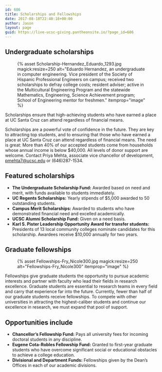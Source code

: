 ```yaml
---
id: 686
title: Scholarships and Fellowships
date: 2017-08-18T22:40:18+00:00
author: Jason
layout: page
guid: https://live-ucsc-giving.pantheonsite.io/?page_id=686
---
```

## Undergraduate scholarships

<figure class="inline-image right">
{% asset Scholarship-Hernandez_Eduardo_1293.jpg magick:resize=250 alt="Eduardo Hernandez, an undergraduate in computer engineering. Vice president of the Society of Hispanic Professional Engineers on campus; received two scholarships to defray college costs; resident adviser; active in the Multicultural Engineering Program and the statewide Mathematics, Engineering, Science Achievement program; School of Engineering mentor for freshmen." itemprop="image" %}</figure>
Scholarships ensure that high-achieving students who have earned a place at UC Santa Cruz can attend regardless of financial means.

Scholarships are a powerful vote of confidence in the future. They are key to attracting top students, and to ensuring that those who have earned a place at UC Santa Cruz can attend regardless of financial means. The need is great: More than 40% of our accepted students come from households whose annual income is below $40,000. All levels of donor support are welcome. Contact Priya Mehta, associate vice chancellor of development, pmehta7@ucsc.edu or (646)287-1534.

## Featured scholarships

* **The Undergraduate Scholarship Fund:** Awarded based on need and merit, with funds available to students immediately.
* **UC Regents Scholarships:** Yearly stipends of $5,000 awarded to 50 outstanding students.
* **Campus Merit Scholarships:** Awarded to students who have demonstrated financial need and excelled academically.
* **UCSC Alumni Scholarship Fund:** Given on a need basis.
* **Karl S. Pister Leadership Opportunity Award for transfer students:** Presidents of 13 local community colleges nominate candidates for this scholarship. Awardees receive $10,000 annually for two years.

## Graduate fellowships

<figure class="inline-image right">
{% asset Fellowships-Fry_Nicole300.jpg magick:resize=250 alt="Fellowships-Fry_Nicole300" itemprop="image" %}</figure>
Fellowships give graduate students the opportunity to pursue academic interests and partner with faculty who lead their fields in research excellence. Graduate students are essential to research teams in every field and carry that experience far into the future. Currently, fewer than half of our graduate students receive fellowships. To compete with other universities in attracting the highest-caliber students and continue our excellence in research, we must expand that pool of support.

## Opportunities include

* **Chancellor’s Fellowship Fund:** Pays all university fees for incoming doctoral students in any discipline.
* **Eugene Cota-Robles Fellowship Fund:** Granted to first-year graduate students who have overcome significant social or educational obstacles to achieve a college education.
* **Divisional and Department Funds:** Fellowships given by the Dean’s Offices in each of our academic divisions.
